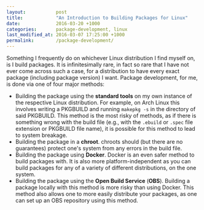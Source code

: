 ```yaml
---
layout:           post
title:            "An Introduction to Building Packages for Linux"
date:             2016-03-20 +1000
categories:       package-development, linux
last_modified_at: 2016-03-07 17:25:00 +1000
permalink:        /package-development/
---
```


Something I frequently do on whichever Linux distribution I find myself on, is I build packages. It is infinitesimally rare, in fact so rare that I have not ever come across such a case, for a distribution to have every exact package (including package version) I want. Package development, for me, is done via one of four major methods:

* Building the package using the **standard tools** on my own instance of the respective Linux distribution. For example, on Arch Linux this involves writing a PKGBUILD and running `makepkg -s` in the directory of said PKGBUILD. This method is the most risky of methods, as if there is something wrong with the build file (e.g., with the `.ebuild` or `.spec` file extension or PKGBUILD file name), it is possible for this method to lead to system breakage.
* Building the package in a **chroot**. chroots should (but there are no guarantees) protect one's system from any errors in the build file.
* Building the package using **Docker**. Docker is an even safer method to build packages with. It is also more platform-independent as you can build packages for any of a variety of different distributions, on the one system.
* Building the package using the **Open Build Service** (**OBS**). Building a package locally with this method is more risky than using Docker. This method also allows one to more easily distribute your packages, as one can set up an OBS repository using this method.
